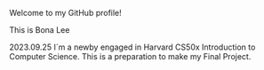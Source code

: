 Welcome to my GitHub profile!

This is Bona Lee

2023.09.25
I´m a newby engaged in Harvard CS50x Introduction to Computer Science.
This is a preparation to make my Final Project.
